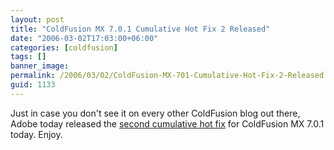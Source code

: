 ```yaml
---
layout: post
title: "ColdFusion MX 7.0.1 Cumulative Hot Fix 2 Released"
date: "2006-03-02T17:03:00+06:00"
categories: [coldfusion]
tags: []
banner_image: 
permalink: /2006/03/02/ColdFusion-MX-701-Cumulative-Hot-Fix-2-Released
guid: 1133
---
```


Just in case you don't see it on every other ColdFusion blog out there, Adobe today released the <a href="http://www.macromedia.com/cfusion/knowledgebase/index.cfm?id=aae43964">second cumulative hot fix</a> for ColdFusion MX 7.0.1 today. Enjoy.